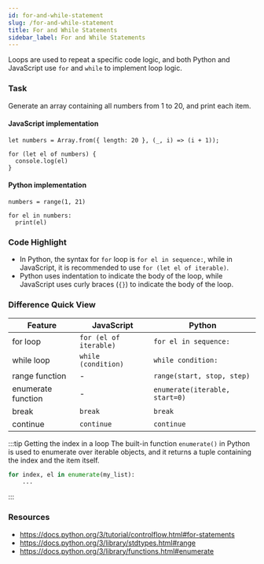 ```yaml
---
id: for-and-while-statement
slug: /for-and-while-statement
title: For and While Statements
sidebar_label: For and While Statements
---
```


Loops are used to repeat a specific code logic, and both Python and JavaScript use `for` and `while` to implement loop logic.

### Task

Generate an array containing all numbers from 1 to 20, and print each item.
#### JavaScript implementation
```
let numbers = Array.from({ length: 20 }, (_, i) => (i + 1));

for (let el of numbers) {
  console.log(el)
}

```

#### Python implementation
```
numbers = range(1, 21)

for el in numbers:
  print(el)
```

### Code Highlight

- In Python, the syntax for `for` loop is `for el in sequence:`, while in JavaScript, it is recommended to use `for (let el of iterable)`.
- Python uses indentation to indicate the body of the loop, while JavaScript uses curly braces (`{}`) to indicate the body of the loop.

### Difference Quick View
| Feature              | JavaScript                    | Python                              |
|--------------------|-------------------------------|-------------------------------------|
| for loop         | `for (el of iterable)` | `for el in sequence:`                 |
| while loop   | `while (condition)` | `while condition:` |
| range function   | -                             | `range(start, stop, step)`           |
| enumerate function | -                           | `enumerate(iterable, start=0)`       |
| break       | `break`      | `break`      |
| continue    | `continue`   | `continue`   |

:::tip Getting the index in a loop
The built-in function `enumerate()` in Python is used to enumerate over iterable objects, and it returns a tuple containing the index and the item itself.
```python
for index, el in enumerate(my_list):
    ...
```
:::

### Resources

- https://docs.python.org/3/tutorial/controlflow.html#for-statements
- https://docs.python.org/3/library/stdtypes.html#range
- https://docs.python.org/3/library/functions.html#enumerate
